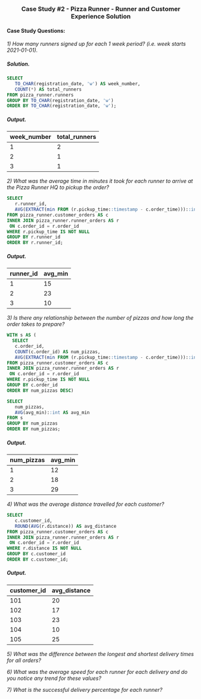 ### <p align="center" style="margin-top: 0px;">  Case Study #2 - Pizza Runner - Runner and Customer Experience Solution

#### Case Study Questions:

*1) How many runners signed up for each 1 week period? (i.e. week starts 2021-01-01).*
##### Solution.
```sql
SELECT
   TO_CHAR(registration_date, 'w') AS week_number,
   COUNT(*) AS total_runners
FROM pizza_runner.runners
GROUP BY TO_CHAR(registration_date, 'w')
ORDER BY TO_CHAR(registration_date, 'w');
```
##### Output.
| week_number | total_runners |
| ----------- | ------------- |
| 1           | 2             |
| 2           | 1             |
| 3           | 1             |


*2) What was the average time in minutes it took for each runner to arrive at the Pizza Runner HQ to pickup the order?*
```sql
SELECT 
   r.runner_id,
   AVG(EXTRACT(min FROM (r.pickup_time::timestamp - c.order_time)))::int AS avg_min 
FROM pizza_runner.customer_orders AS c
INNER JOIN pizza_runner.runner_orders AS r
 ON c.order_id = r.order_id
WHERE r.pickup_time IS NOT NULL
GROUP BY r.runner_id
ORDER BY r.runner_id;
```
##### Output.
| runner_id | avg_min |
| --------- | ------- |
| 1         | 15      |
| 2         | 23      |
| 3         | 10      |


*3) Is there any relationship between the number of pizzas and how long the order takes to prepare?*
```sql
WITH s AS (
  SELECT 
   c.order_id,
   COUNT(c.order_id) AS num_pizzas,
   AVG(EXTRACT(min FROM (r.pickup_time::timestamp - c.order_time)))::int AS avg_min 
FROM pizza_runner.customer_orders AS c
INNER JOIN pizza_runner.runner_orders AS r
 ON c.order_id = r.order_id
WHERE r.pickup_time IS NOT NULL
GROUP BY c.order_id
ORDER BY num_pizzas DESC)

SELECT 
   num_pizzas,
   AVG(avg_min)::int AS avg_min
FROM s
GROUP BY num_pizzas
ORDER BY num_pizzas;
```
##### Output.
| num_pizzas | avg_min |
| ---------- | ------- |
| 1          | 12      |
| 2          | 18      |
| 3          | 29      |


*4) What was the average distance travelled for each customer?*
```sql
SELECT 
   c.customer_id,
   ROUND(AVG(r.distance)) AS avg_distance 
FROM pizza_runner.customer_orders AS c
INNER JOIN pizza_runner.runner_orders AS r
 ON c.order_id = r.order_id
WHERE r.distance IS NOT NULL
GROUP BY c.customer_id
ORDER BY c.customer_id;
```
##### Output.
| customer_id | avg_distance |
| ---------- | ------- |
| 101          | 20      |
| 102          | 17      |
| 103          | 23      |
| 104          | 10      |
| 105          | 25      |

*5) What was the difference between the longest and shortest delivery times for all orders?*

*6) What was the average speed for each runner for each delivery and do you notice any trend for these values?*

*7) What is the successful delivery percentage for each runner?*
